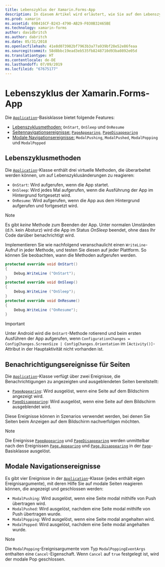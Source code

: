 ```yaml
---
title: Lebenszyklus der Xamarin.Forms-App
description: In diesem Artikel wird erläutert, wie Sie auf den Lebenszyklus der App reagieren, einschließlich Lebenszyklusmethoden, Seitenbenachrichtigungsereignisse und modaler Navigationsereignisse.
ms.prod: xamarin
ms.assetid: 69B416CF-B243-4790-AB29-F030B32465BE
ms.technology: xamarin-forms
author: davidbritch
ms.author: dabritch
ms.date: 05/31/2018
ms.openlocfilehash: 41e8d073982bf7963b3a77a939bf28e52e86feaa
ms.sourcegitcommit: 58d8bbc19ead3eb535fb8248710d93ba0892e05d
ms.translationtype: HT
ms.contentlocale: de-DE
ms.lasthandoff: 07/09/2019
ms.locfileid: "67675177"
---
```

# <a name="xamarinforms-app-lifecycle"></a>Lebenszyklus der Xamarin.Forms-App

Die [`Application`](xref:Xamarin.Forms.Application)-Basisklasse bietet folgende Features:

- [Lebenszyklusmethoden:](#Lifecycle_Methods) `OnStart`, `OnSleep` und `OnResume`
- [Seitennavigationsereignisse:](#page) [`PageAppearing`](xref:Xamarin.Forms.Application.PageAppearing), [`PageDisappearing`](xref:Xamarin.Forms.Application.PageDisappearing)
- [Modale Navigationsereignisse:](#modal) `ModalPushing`, `ModalPushed`, `ModalPopping` und `ModalPopped`

<a name="Lifecycle_Methods" />

## <a name="lifecycle-methods"></a>Lebenszyklusmethoden

Die [`Application`](xref:Xamarin.Forms.Application)-Klasse enthält drei virtuelle Methoden, die überarbeitet werden können, um auf Lebenszyklusänderungen zu reagieren:

- `OnStart`: Wird aufgerufen, wenn die App startet.
- `OnSleep`: Wird jedes Mal aufgerufen, wenn die Ausführung der App im Hintergrund fortgesetzt wird.
- `OnResume`: Wird aufgerufen, wenn die App aus dem Hintergrund aufgerufen und fortgesetzt wird.

> [!NOTE]
> Es gibt *keine* Methode zum Beenden der App. Unter normalen Umständen (d.h. kein Absturz) wird die App im Status *OnSleep* beendet, ohne dass Ihr Code darüber benachrichtigt wird.

Implementieren Sie wie nachfolgend veranschaulicht einen `WriteLine`-Aufruf in jeder Methode, und testen Sie diesen auf jeder Plattform. So können Sie beobachten, wann die Methoden aufgerufen werden.

```csharp
protected override void OnStart()
{
    Debug.WriteLine ("OnStart");
}
protected override void OnSleep()
{
    Debug.WriteLine ("OnSleep");
}
protected override void OnResume()
{
    Debug.WriteLine ("OnResume");
}
```

> [!IMPORTANT]
> Unter Android wird die `OnStart`-Methode rotierend und beim ersten Ausführen der App aufgerufen, wenn `ConfigurationChanges = ConfigChanges.ScreenSize | ConfigChanges.Orientation` im `[Activity()]`-Attribut in der Hauptaktivität nicht vorhanden ist.

<a name="page" />

## <a name="page-notification-events"></a>Benachrichtigungsereignisse für Seiten

Die [`Application`](xref:Xamarin.Forms.Application)-Klasse verfügt über zwei Ereignisse, die Benachrichtigungen zu angezeigten und ausgeblendeten Seiten bereitstellt:

- [`PageAppearing`](xref:Xamarin.Forms.Application.PageAppearing): Wird ausgelöst, wenn eine Seite auf dem Bildschirm angezeigt wird.
- [`PageDisappearing`](xref:Xamarin.Forms.Application.PageDisappearing): Wird ausgelöst, wenn eine Seite auf dem Bildschirm ausgeblendet wird.

Diese Ereignisse können in Szenarios verwendet werden, bei denen Sie Seiten beim Anzeigen auf dem Bildschirm nachverfolgen möchten.

> [!NOTE]
> Die Ereignisse [`PageAppearing`](xref:Xamarin.Forms.Application.PageAppearing) und [`PageDisappearing`](xref:Xamarin.Forms.Application.PageDisappearing) werden unmittelbar nach den Ereignissen [`Page.Appearing`](xref:Xamarin.Forms.Page.Appearing) und [`Page.Disappearing`](xref:Xamarin.Forms.Page.Disappearing) in der [`Page`](xref:Xamarin.Forms.Page)-Basisklasse ausgelöst.

<a name="modal" />

## <a name="modal-navigation-events"></a>Modale Navigationsereignisse

Es gibt vier Ereignisse in der [`Application`](xref:Xamarin.Forms.Application)-Klasse (jedes enthält eigen Ereignisargumente), mit deren Hilfe Sie auf modale Seiten reagieren können, die angezeigt und geschlossen werden:

- `ModalPushing`: Wird ausgelöst, wenn eine Seite modal mithilfe von Push übertragen wird.
- `ModalPushed`: Wird ausgelöst, nachdem eine Seite modal mithilfe von Push übertragen wurde.
- `ModalPopping`: Wird ausgelöst, wenn eine Seite modal angehalten wird.
- `ModalPopped`: Wird ausgelöst, nachdem eine Seite modal angehalten wurde.

> [!NOTE]
> Die `ModalPopping`-Ereignisargumente vom Typ `ModalPoppingEventArgs` enthalten eine `Cancel`-Eigenschaft. Wenn `Cancel` auf `true` festgelegt ist, wird der modale Pop geschlossen.
